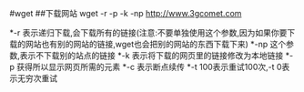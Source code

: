 #wget
##下载网站
wget -r -p -k -np http://www.3gcomet.com

*-r 表示递归下载,会下载所有的链接(注意:不要单独使用这个参数,因为如果你要下载的网站也有别的网站的链接,wget也会把别的网站的东西下载下来)
*-np 这个参数,表示不下载别的站点的链接
*-k 表示将下载的网页里的链接修改为本地链接
*-p 获得所以显示网页所需的元素
*-c 表示断点续传
*-t 100表示重试100次,-t 0表示无穷次重试
 
